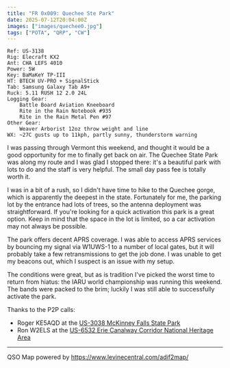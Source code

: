 ```yaml
---
title: "FR 0x009: Quechee Ste Park"
date: 2025-07-12T20:04:00Z
images: ["images/quechee0.jpg"]
tags: ["POTA", "QRP", "CW"]
---
```

```
Ref: US-3138
Rig: Elecraft KX2
Ant: CHA LEFS 4010
Power: 5W
Key: BaMaKeY TP-III
HT: BTECH UV-PRO + SignalStick
Tab: Samsung Galaxy Tab A9+
Ruck: 5.11 RUSH 12 2.0 24L
Logging Gear:
    Battle Board Aviation Kneeboard
    Rite in the Rain Notebook #935
    Rite in the Rain Metal Pen #97 
Other Gear:
    Weaver Arborist 12oz throw weight and line
WX: ~27C gusts up to 11kph, partly sunny, thunderstorm warning
```

I was passing through Vermont this weekend, and thought it would be a good
opportunity for me to finally get back on air. The Quechee State Park was
along my route and I was glad I stopped there: it's a beautiful park with
lots to do and the staff is very helpful. The small day pass fee is totally
worth it.

I was in a bit of a rush, so I didn't have time to hike to the Quechee gorge,
which is apparently the deepest in the state. Fortunately for me, the parking
lot by the entrance had lots of trees, so the antenna deployment was straightforward.
If you're looking for a quick activation this park is a great option. Keep in mind
that the space in the lot is limited, so a car activation may not always be possible.

The park offers decent APRS coverage. I was able to access APRS services by bouncing
my signal via W1UWS-1 to a number of local gates, but it will probably take a few
retransmissions to get the job done. I was unable to get my beacons out, which I
suspect is an issue with my setup.

The conditions were great, but as is tradition I've picked the worst time to return
from hiatus: the IARU world championship was running this weekend. The bands were
packed to the brim; luckily I was still able to successfully activate the park.

Thanks to the P2P calls:

- Roger KE5AQD at the [US-3038  McKinney Falls State Park](https://pota.app/#/park/US-3038)
- Ron W2ELS at the [US-6532 Erie Canalway Corridor National Heritage Area](https://pota.app/#/park/US-6532)

---
QSO Map powered by https://www.levinecentral.com/adif2map/
